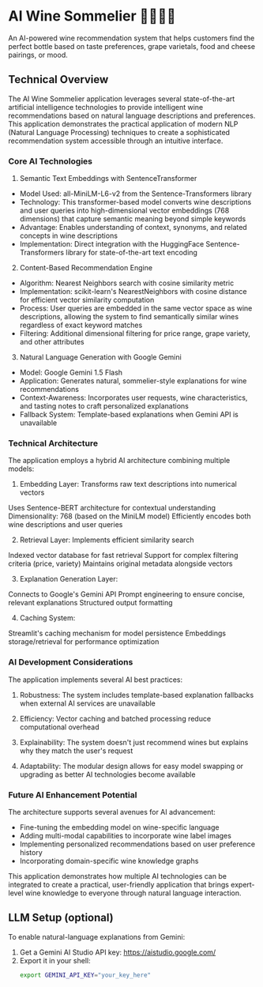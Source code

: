 # AI Wine Sommelier 🤵🏻‍♂️🍷

An AI-powered wine recommendation system that helps customers find the perfect bottle based on taste preferences, grape varietals, food and cheese pairings, or mood.

## Technical Overview

The AI Wine Sommelier application leverages several state-of-the-art artificial intelligence technologies to provide intelligent wine recommendations based on natural language descriptions and preferences. This application demonstrates the practical application of modern NLP (Natural Language Processing) techniques to create a sophisticated recommendation system accessible through an intuitive interface.


### Core AI Technologies
1. Semantic Text Embeddings with SentenceTransformer
- Model Used: all-MiniLM-L6-v2 from the Sentence-Transformers library
- Technology: This transformer-based model converts wine descriptions and user queries into high-dimensional vector embeddings (768 dimensions) that capture semantic meaning beyond simple keywords
- Advantage: Enables understanding of context, synonyms, and related concepts in wine descriptions
- Implementation: Direct integration with the HuggingFace Sentence-Transformers library for state-of-the-art text encoding
2. Content-Based Recommendation Engine
- Algorithm: Nearest Neighbors search with cosine similarity metric
- Implementation: scikit-learn's NearestNeighbors with cosine distance for efficient vector similarity computation
- Process: User queries are embedded in the same vector space as wine descriptions, allowing the system to find semantically similar wines regardless of exact keyword matches
- Filtering: Additional dimensional filtering for price range, grape variety, and other attributes
3. Natural Language Generation with Google Gemini
- Model: Google Gemini 1.5 Flash
- Application: Generates natural, sommelier-style explanations for wine recommendations
- Context-Awareness: Incorporates user requests, wine characteristics, and tasting notes to craft personalized explanations
- Fallback System: Template-based explanations when Gemini API is unavailable

### Technical Architecture
The application employs a hybrid AI architecture combining multiple models:

1. Embedding Layer: Transforms raw text descriptions into numerical vectors

Uses Sentence-BERT architecture for contextual understanding
Dimensionality: 768 (based on the MiniLM model)
Efficiently encodes both wine descriptions and user queries

2. Retrieval Layer: Implements efficient similarity search

Indexed vector database for fast retrieval
Support for complex filtering criteria (price, variety)
Maintains original metadata alongside vectors

3. Explanation Generation Layer:

Connects to Google's Gemini API
Prompt engineering to ensure concise, relevant explanations
Structured output formatting

4. Caching System:

Streamlit's caching mechanism for model persistence
Embeddings storage/retrieval for performance optimization

### AI Development Considerations
The application implements several AI best practices:

1. Robustness: The system includes template-based explanation fallbacks when external AI services are unavailable

2. Efficiency: Vector caching and batched processing reduce computational overhead

3. Explainability: The system doesn't just recommend wines but explains why they match the user's request

4. Adaptability: The modular design allows for easy model swapping or upgrading as better AI technologies become available

### Future AI Enhancement Potential
The architecture supports several avenues for AI advancement:

- Fine-tuning the embedding model on wine-specific language
- Adding multi-modal capabilities to incorporate wine label images
- Implementing personalized recommendations based on user preference history
- Incorporating domain-specific wine knowledge graphs

This application demonstrates how multiple AI technologies can be integrated to create a practical, user-friendly application that brings expert-level wine knowledge to everyone through natural language interaction.


## LLM Setup (optional)
To enable natural-language explanations from Gemini:

1. Get a Gemini AI Studio API key: https://aistudio.google.com/
2. Export it in your shell:
   ```bash
   export GEMINI_API_KEY="your_key_here"
    ```